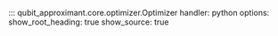 ::: qubit_approximant.core.optimizer.Optimizer
    handler: python
    options:
      show_root_heading: true
      show_source: true